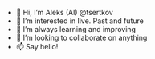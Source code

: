 - 👋 Hi, I’m Aleks (Al) @tsertkov
- 👀 I’m interested in live. Past and future
- 🌱 I’m always learning and improving
- 💞️ I’m looking to collaborate on anything
- 📫 Say hello!

<!---
tsertkov/tsertkov is a ✨ special ✨ repository because its `README.md` (this file) appears on your GitHub profile.
You can click the Preview link to take a look at your changes.
--->
